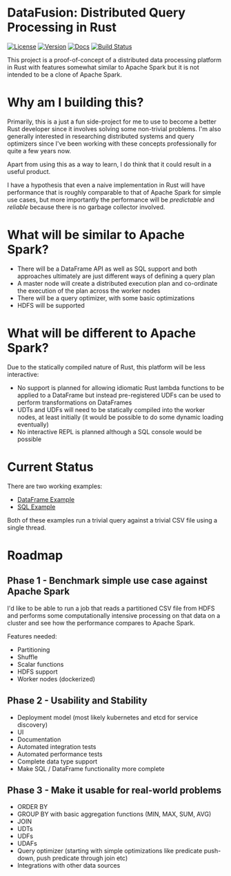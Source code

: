 # DataFusion: Distributed Query Processing in Rust

[![License](https://img.shields.io/badge/License-Apache%202.0-blue.svg)](https://opensource.org/licenses/Apache-2.0)
[![Version](https://img.shields.io/crates/v/datafusion.svg)](https://crates.io/crates/datafusion)
[![Docs](https://docs.rs/datafusion/badge.svg)](https://docs.rs/datafusion)
[![Build Status](https://travis-ci.org/andygrove/datafusion-rs.svg?branch=master)](https://travis-ci.org/andygrove/datafusion-rs)

This project is a proof-of-concept of a distributed data processing platform in Rust with features somewhat similar to Apache Spark but it is not intended to be a clone of Apache Spark.

# Why am I building this?

Primarily, this is a just a fun side-project for me to use to become a better Rust developer since it involves solving some non-trivial problems. I'm also generally interested in researching distributed systems and query optimizers since I've been working with these concepts professionally for quite a few years now.

Apart from using this as a way to learn, I do think that it could result in a useful product.

I have a hypothesis that even a naive implementation in Rust will have performance that is roughly comparable to that of Apache Spark for simple use cases, but more importantly the performance will be _predictable_ and _reliable_ because there is no garbage collector involved.

# What will be similar to Apache Spark?

- There will be a DataFrame API as well as SQL support and both approaches ultimately are just different ways of defining a query plan
- A master node will create a distributed execution plan and co-ordinate the execution of the plan across the worker nodes
- There will be a query optimizer, with some basic optimizations 
- HDFS will be supported

# What will be different to Apache Spark?

Due to the statically compiled nature of Rust, this platform will be less interactive:

- No support is planned for allowing idiomatic Rust lambda functions to be applied to a DataFrame but instead pre-registered UDFs can be used to perform transformations on DataFrames
- UDTs and UDFs will need to be statically compiled into the worker nodes, at least initially (it would be possible to do some dynamic loading eventually)
- No interactive REPL is planned although a SQL console would be possible

# Current Status

There are two working examples:

- [DataFrame Example](https://github.com/andygrove/distributed-query-rs/blob/master/examples/dataframe.rs)
- [SQL Example](https://github.com/andygrove/distributed-query-rs/blob/master/examples/sql_query.rs)

Both of these examples run a trivial query against a trivial CSV file using a single thread.

# Roadmap

## Phase 1 - Benchmark simple use case against Apache Spark

I'd like to be able to run a job that reads a partitioned CSV file from HDFS and performs some computationally intensive processing on that data on a cluster and see how the performance compares to Apache Spark.

Features needed:

- Partitioning
- Shuffle
- Scalar functions
- HDFS support
- Worker nodes (dockerized)

## Phase 2 - Usability and Stability

- Deployment model (most likely kubernetes and etcd for service discovery)
- UI
- Documentation
- Automated integration tests
- Automated performance tests
- Complete data type support
- Make SQL / DataFrame functionality more complete
 
## Phase 3 - Make it usable for real-world problems

- ORDER BY 
- GROUP BY with basic aggregation functions (MIN, MAX, SUM, AVG)
- JOIN
- UDTs
- UDFs
- UDAFs
- Query optimizer (starting with simple optimizations like predicate push-down, push predicate through join etc)
- Integrations with other data sources



 
